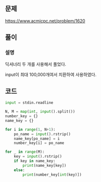 ## 문제
https://www.acmicpc.net/problem/1620

## 풀이
### 설명
딕셔너리 두 개를 사용해서 풀었다.

input이 최대 100,000개여서 치환하여 사용하였다.


## 코드
```python
input = stdin.readline

N, M = map(int, input().split())
number_key = {}
name_key = {}

for i in range(1, N+1):
    po_name = input().rstrip()
    name_key[po_name] = i
    number_key[i] = po_name

for _ in range(M):
    key = input().rstrip()
    if key in name_key:
        print(name_key[key])
    else:
        print(number_key[int(key)])
```

